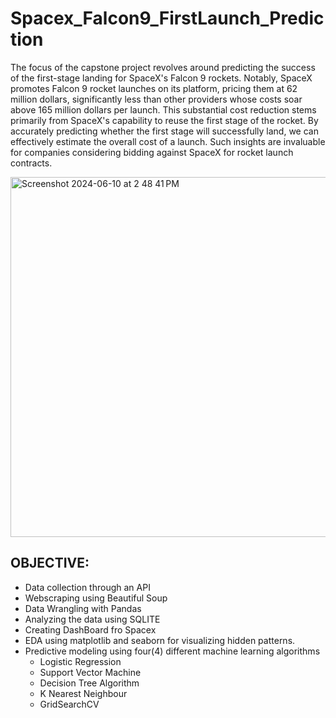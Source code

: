 # Spacex_Falcon9_FirstLaunch_Prediction
The focus of the capstone project revolves around predicting the success of the first-stage landing for SpaceX's Falcon 9 rockets. Notably, SpaceX promotes Falcon 9 rocket launches on its platform, pricing them at 62 million dollars, significantly less than other providers whose costs soar above 165 million dollars per launch. This substantial cost reduction stems primarily from SpaceX's capability to reuse the first stage of the rocket. By accurately predicting whether the first stage will successfully land, we can effectively estimate the overall cost of a launch. Such insights are invaluable for companies considering bidding against SpaceX for rocket launch contracts.

<img width="576" alt="Screenshot 2024-06-10 at 2 48 41 PM" src="https://github.com/venkatesh-vuyyala/Spacex_Falcon9_FirstLaunch_Prediction/assets/126367292/fc8fa16e-6ad8-44ad-94af-db1297d3b4b8">

## OBJECTIVE:
- Data collection through an API
- Webscraping using Beautiful Soup
- Data Wrangling with Pandas
- Analyzing the data using SQLITE
- Creating DashBoard fro Spacex
- EDA using matplotlib and seaborn for visualizing hidden patterns.
- Predictive modeling using four(4) different machine learning algorithms
    - Logistic Regression
    - Support Vector Machine
    - Decision Tree Algorithm
    - K Nearest Neighbour
    - GridSearchCV

